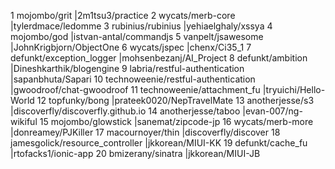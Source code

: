   1 mojombo/grit    |2m1tsu3/practice
  2 wycats/merb-core    |tylerdmace/ledomme
  3 rubinius/rubinius   |yehiaelghaly/xssya
  4 mojombo/god |istvan-antal/commandjs
  5 vanpelt/jsawesome   |JohnKrigbjorn/ObjectOne
  6 wycats/jspec    |chenx/Ci35_1
  7 defunkt/exception_logger    |mohsenbezanj/AI_Project
  8 defunkt/ambition    |Dineshkarthik/blogengine
  9 labria/restful-authentication   |sapanbhuta/Sapari
 10 technoweenie/restful-authentication |gwoodroof/chat-gwoodroof
 11 technoweenie/attachment_fu  |tryuichi/Hello-World
 12 topfunky/bong   |prateek0020/NepTravelMate
 13 anotherjesse/s3 |discoverfly/discoverfly.github.io
 14 anotherjesse/taboo  |evan-007/ng-wikiful
 15 mojombo/glowstick   |sanemat/zipcode-jp
 16 wycats/merb-more    |donreamey/PJKiller
 17 macournoyer/thin    |discoverfly/discover
 18 jamesgolick/resource_controller |jkkorean/MIUI-KK
 19 defunkt/cache_fu    |rtofacks1/ionic-app
 20 bmizerany/sinatra   |jkkorean/MIUI-JB
